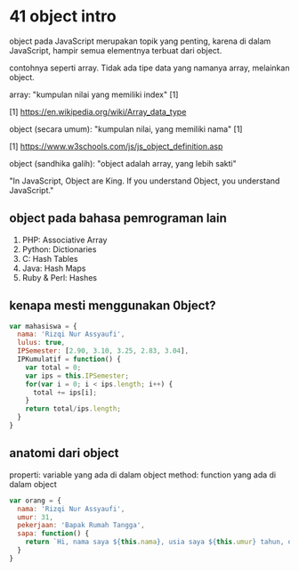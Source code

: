# 41 object intro

object pada JavaScript merupakan topik yang penting, karena di dalam JavaScript, hampir semua elementnya terbuat dari object.

contohnya seperti array. Tidak ada tipe data yang namanya array, melainkan object.

array:
"kumpulan nilai yang memiliki index" [1]

[1] https://en.wikipedia.org/wiki/Array_data_type

object (secara umum):
"kumpulan nilai, yang memiliki nama" [1]

[1] https://www.w3schools.com/js/js_object_definition.asp

object (sandhika galih):
"object adalah array, yang lebih sakti"

"In JavaScript, Object are King. If you understand Object, you understand JavaScript."

## object pada bahasa pemrograman lain

1. PHP: Associative Array
2. Python: Dictionaries
3. C: Hash Tables
4. Java: Hash Maps
5. Ruby & Perl: Hashes

## kenapa mesti menggunakan 0bject?

```javascript
var mahasiswa = {
  nama: 'Rizqi Nur Assyaufi',
  lulus: true,
  IPSemester: [2.90, 3.10, 3.25, 2.83, 3.04],
  IPKumulatif = function() {
    var total = 0;
    var ips = this.IPSemester;
    for(var i = 0; i < ips.length; i++) {
      total += ips[i];
    }
    return total/ips.length;
  }
}
```

## anatomi dari object

properti: variable yang ada di dalam object
method: function yang ada di dalam object

```javascript
var orang = {
  nama: 'Rizqi Nur Assyaufi',
  umur: 31,
  pekerjaan: 'Bapak Rumah Tangga',
  sapa: function() {
    return `Hi, nama saya ${this.nama}, usia saya ${this.umur} tahun, dan saya adalah seorang${this.pekerjaan}.`
  }
}
```
